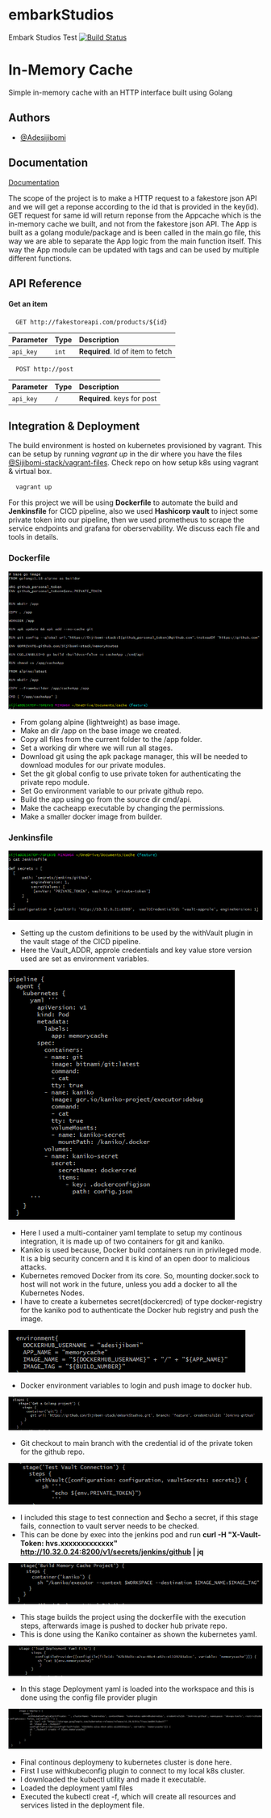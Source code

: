 # embarkStudios
Embark Studios Test
[![Build Status](http://192.168.56.4:32009/buildStatus/icon?job=Memorycache-multipipeline%2Fmain)](http://192.168.56.4:32009/job/Memorycache-multipipeline/job/main/)

# In-Memory Cache

Simple in-memory cache with an HTTP interface built using Golang


## Authors

- [@Adesijibomi](https://github.com/Sijibomi-stack/embarkStudios.git)

## Documentation

[Documentation](https://linktodocumentation)

The scope of the project is to make a HTTP request to a fakestore json API and we will get a reponse according to the id that is provided in the key(id).
GET request for same id will return reponse from the Appcache which is the in-memory cache we built, and not from the fakestore json API.
The App is built as a golang module/package and is been called in the main.go file, this way we are able to separate the App logic from the main function itself. This way the App module can be updated with tags and can be used by multiple different functions.


## API Reference

#### Get an item

```http
  GET http://fakestoreapi.com/products/${id}
```

| Parameter | Type     | Description                |
| :-------- | :------- | :------------------------- |
| `api_key` | `int` | **Required**. Id of item to fetch |

```http
  POST http://post
```

| Parameter | Type     | Description                |
| :-------- | :------- | :------------------------- |
| `api_key` | `/` | **Required**. keys for post |


## Integration & Deployment

The build environment is hosted on kubernetes provisioned by vagrant. This can be setup by running 
*vagrant up* in the dir where you have the files [@Sijibomi-stack/vagrant-files](https://github.com/Sijibomi-stack/VagrantFiles.git).
Check repo on how setup k8s using vagrant & virtual box.

```bash
  vagrant up
```
For this project we will be using **Dockerfile** to automate the build and **Jenkinsfile** for CICD pipeline, also we used **Hashicorp vault** to inject some private token into our pipeline, then we used prometheus to scrape the service endpoints and grafana for oberservability. We discuss each file and tools in details.

### Dockerfile

![Dockerfile](images/DockerFile-Image.png)
- From golang alpine (lightweight) as base image.
- Make an dir /app on the base image we created.
- Copy all files from the current folder to the /app folder.
- Set a working dir where we will run all stages.
- Download git using the apk package manager, this will be needed to download modules for our private modules.
- Set the git global config to use private token for authenticating the private repo module.
- Set Go environment variable to our private github repo.
- Build the app using go from the source dir cmd/api.
- Make the cacheapp executable by changing the permissions.
- Make a smaller docker image from builder.

### Jenkinsfile

![Vault Definitions](images/Vault-Definitions.png)
- Setting up the custom definitions to be used by the withVault plugin in the vault stage of the CICD pipeline. 
- Here the Vault_ADDR, approle credentials and key value   store version used are set as environment variables.

![Kubernets Agent](images/container.png)
- Here I used a multi-container yaml template to setup my continous integration, it is made up of two containers for git and kaniko.
- Kaniko is used because, Docker build containers run in privileged mode. It is a big security concern and it is kind of an open door to malicious attacks.
- Kubernetes removed Docker from its core. So, mounting docker.sock to host will not work in the future, unless you add a docker to all the Kubernetes Nodes.
- I have to create a kubernetes secret(dockercred) of type docker-registry for the kaniko pod to authenticate the Docker hub registry and push the image.

![Docker Env](images/Env.png)

- Docker environment variables to login and push image to docker hub.

![Git Checkout](images/Git-checkout.png)

- Git checkout to main branch with the credential id of the private token for the github repo.

![Vault](images/Vault-Test.png)

- I included this stage to test connection and $echo a secret, if this stage fails, connection to vault server needs to be checked.
- This can be done by exec into the jenkins pod and run **curl -H "X-Vault-Token: hvs.xxxxxxxxxxxxx"  http://10.32.0.24:8200/v1/secrets/jenkins/github | jq**

![Build](images/Build.png)

- This stage builds the project using the dockerfile with the execution steps, afterwards image is pushed to docker hub private repo.
- This is done using the Kaniko container as shown the kubernetes yaml.

![Load Deployment Yaml](images/Yaml.png)
- In this stage Deployment yaml is loaded into the workspace and this is done using the config file provider plugin

![Deploy](images/Deploy.png)
- Final continous deploymeny to kubernetes cluster is done here.
- First I use withkubeconfig plugin to connect to my local k8s cluster.
- I downloaded the kubectl utility and made it executable.
- Loaded the deployment yaml files
- Executed the kubectl creat -f, which will create all resources and services listed in the deployment file.
